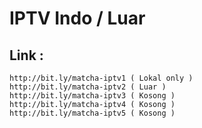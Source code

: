 # IPTV Indo / Luar
## Link :
```
http://bit.ly/matcha-iptv1 ( Lokal only ) 
http://bit.ly/matcha-iptv2 ( Luar )
http://bit.ly/matcha-iptv3 ( Kosong )
http://bit.ly/matcha-iptv4 ( Kosong )
http://bit.ly/matcha-iptv5 ( Kosong )
```
